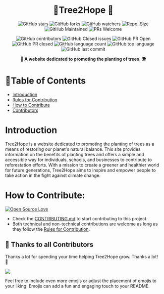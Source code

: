 <h1 align="center"> 🌲Tree2Hope 🌳</h1>

<div align="center">

![GitHub stars](https://img.shields.io/github/stars/Virtual4087/Tree2Hope?)
![GitHub forks](https://img.shields.io/github/forks/Virtual4087/Tree2Hope?)
![GitHub watchers](https://img.shields.io/github/watchers/Virtual4087/Tree2Hope?)
![Repo. Size](https://img.shields.io/github/repo-size/Virtual4087/Tree2Hope?)
![GitHub Maintained](https://img.shields.io/badge/Maintained%3F-yes-brightgreen.svg?)
![PRs Welcome](https://img.shields.io/badge/PRs-welcome-brightgreen.svg?)
    
![GitHub contributors](https://img.shields.io/github/contributors/Virtual4087/Tree2Hope?)
![GitHub Closed issues](https://img.shields.io/github/issues-closed-raw/Virtual4087/Tree2Hope?)
![GitHub PR Open](https://img.shields.io/github/issues-pr/Virtual4087/Tree2Hope?)
![GitHub PR closed](https://img.shields.io/github/issues-pr-closed-raw/Virtual4087/Tree2Hope?)
![GitHub language count](https://img.shields.io/github/languages/count/Virtual4087/Tree2Hope?)
![GitHub top language](https://img.shields.io/github/languages/top/Virtual4087/Tree2Hope?)
![GitHub last commit](https://img.shields.io/github/last-commit/Virtual4087/Tree2Hope?)

</div>

<p align="center">
 <strong> 🌿 A website dedicated to promoting the planting of trees. 🌍</strong>
</p>

# 📜Table of Contents
* [Introduction](#introduction)
* [Rules for Contribution](#rules-for-contribution)
* [How to Contribute](#how-to-contribute)
* [Contributors](#thanks-to-all-contributors)

# Introduction
Tree2Hope is a website dedicated to promoting the planting of trees as a means of restoring our planet's natural balance. This site provides information on the benefits of planting trees and offers a simple and accessible way for individuals, schools, and businesses to contribute to reforestation efforts. With a mission to create a greener and healthier world for future generations, Tree2Hope aims to inspire and empower people to take action in the fight against climate change.

# How to Contribute:

[![Open Source Love](https://badges.frapsoft.com/os/v2/open-source.svg?v=103)](https://github.com/Virtual4087/Tree2Hope)

- Check the [CONTRIBUTING.md](https://github.com/Virtual4087/Tree2Hope/blob/main/CONTRIBUTING.md) to start contributing to this project.
- Both technical and non-technical contributions are welcome as long as they follow the [Rules for Contribution](#rules-for-contribution).

## 🌱 Thanks to all Contributors

Thanks a lot for spending your time helping Tree2Hope grow. Thanks a lot! 🙌

<p align="left">
 <a href="https://github.com/Virtual4087/Tree2Hope/graphs/contributors">
  <img src="https://contributors-img.web.app/image?repo=Virtual4087/Tree2Hope" />
 </a>
</p>

Feel free to include even more emojis or adjust the placement of emojis to your liking. Emojis can add a fun and engaging touch to your README.

